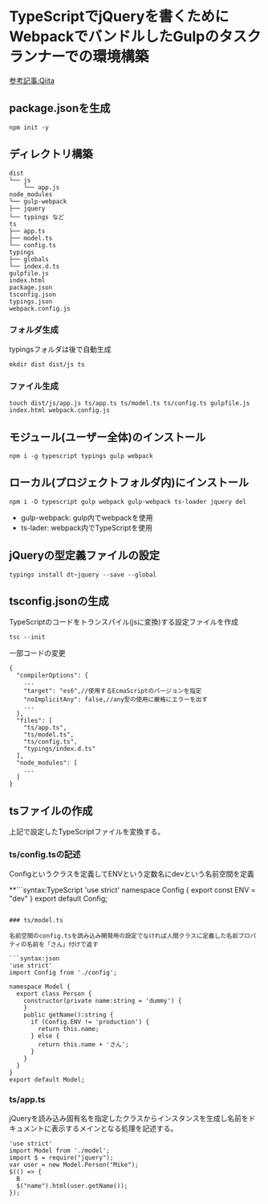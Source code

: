 # TypeScriptでjQueryを書くためにWebpackでバンドルしたGulpのタスクランナーでの環境構築

[参考記事:Qiita](http://qiita.com/d-dai/items/af40f61a0d559081e2b5 "2016/7/04")

## package.jsonを生成

```syntax:cli
npm init -y
```

## ディレクトリ構築

```
dist
└── js
    └── app.js
node_modules
└── gulp-webpack
├── jquery
└── typings など
ts
├── app.ts
├── model.ts
└── config.ts
typings
├── globals
└── index.d.ts
gulpfile.js
index.html
package.json
tsconfig.json
typings.json
webpack.config.js
```

### フォルダ生成

typingsフォルダは後で自動生成

```syntax:cli
mkdir dist dist/js ts
```

### ファイル生成

```syntax:cli
touch dist/js/app.js ts/app.ts ts/model.ts ts/config.ts gulpfile.js index.html webpack.config.js
```

## モジュール(ユーザー全体)のインストール

```syntax:cli
npm i -g typescript typings gulp webpack
```

## ローカル(プロジェクトフォルダ内)にインストール

```
npm i -D typescript gulp webpack gulp-webpack ts-loader jquery del
```

- gulp-webpack: gulp内でwebpackを使用
- ts-lader: webpack内でTypeScriptを使用

## jQueryの型定義ファイルの設定

```syntax:cli
typings install dt~jquery --save --global
```

## tsconfig.jsonの生成

TypeScriptのコードをトランスパイル(jsに変換)する設定ファイルを作成

```syntax:cli
tsc --init
```

一部コードの変更
```syntax:json
{
  "compilerOptions": {
    ...
    "target": "es6",//使用するEcmaScriptのバージョンを指定
    "noImplicitAny": false,//any型の使用に厳格にエラーを出す
    ...
  },
  "files": [
    "ts/app.ts",
    "ts/model.ts",
    "ts/config.ts",
    "typings/index.d.ts"
  ],
  "node_modules": [
    ...
  ]
}
```

## tsファイルの作成

上記で設定したTypeScriptファイルを変換する。

### ts/config.tsの記述

Configというクラスを定義してENVという定数名にdevという名前空間を定義

**```syntax:TypeScript
'use strict'
namespace Config {
  export const ENV = "dev"
}
export default Config;
```

### ts/model.ts

名前空間のconfig.tsを読み込み開発用の設定でなければ人間クラスに定義した名前プロパティの名前を「さん」付けで返す

```syntax:json
'use strict'
import Config from './config';

namespace Model {
  export class Person {
    constructor(private name:string = 'dummy') {
    }
    public getName():string {
      if (Config.ENV != 'production') {
        return this.name;
      } else {
        return this.name + 'さん';
      }
    }
  }
}
export default Model;
```

### ts/app.ts

jQueryを読み込み固有名を指定したクラスからインスタンスを生成し名前をドキュメントに表示するメインとなる処理を記述する。

```syntax:TypeScript
'use strict'
import Model from './model';
import $ = require("jquery");
var user = new Model.Person("Mike");
$(() => {
  B
  $("name").html(user.getName());
});
```
